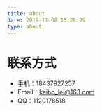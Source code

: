 ```yaml
---
title: about
date: 2019-11-08 15:28:29
type: about
---
```


# 联系方式

- 手机：18437927257
- Email：kaibo_lei@163.com
- QQ：1120178518